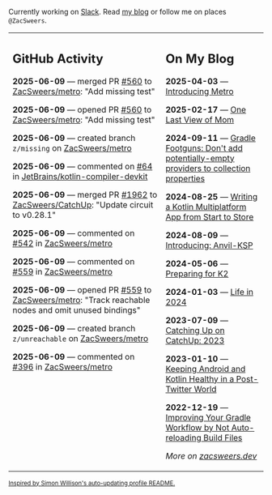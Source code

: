 Currently working on [Slack](https://slack.com/). Read [my blog](https://zacsweers.dev/) or follow me on places `@ZacSweers`.

<table><tr><td valign="top" width="60%">

## GitHub Activity
<!-- githubActivity starts -->
**2025-06-09** — merged PR [#560](https://github.com/ZacSweers/metro/pull/560) to [ZacSweers/metro](https://github.com/ZacSweers/metro): "Add missing test"

**2025-06-09** — opened PR [#560](https://github.com/ZacSweers/metro/pull/560) to [ZacSweers/metro](https://github.com/ZacSweers/metro): "Add missing test"

**2025-06-09** — created branch `z/missing` on [ZacSweers/metro](https://github.com/ZacSweers/metro)

**2025-06-09** — commented on [#64](https://github.com/JetBrains/kotlin-compiler-devkit/issues/64#issuecomment-2957275913) in [JetBrains/kotlin-compiler-devkit](https://github.com/JetBrains/kotlin-compiler-devkit)

**2025-06-09** — merged PR [#1962](https://github.com/ZacSweers/CatchUp/pull/1962) to [ZacSweers/CatchUp](https://github.com/ZacSweers/CatchUp): "Update circuit to v0.28.1"

**2025-06-09** — commented on [#542](https://github.com/ZacSweers/metro/pull/542#issuecomment-2956947064) in [ZacSweers/metro](https://github.com/ZacSweers/metro)

**2025-06-09** — commented on [#559](https://github.com/ZacSweers/metro/pull/559#issuecomment-2956165489) in [ZacSweers/metro](https://github.com/ZacSweers/metro)

**2025-06-09** — opened PR [#559](https://github.com/ZacSweers/metro/pull/559) to [ZacSweers/metro](https://github.com/ZacSweers/metro): "Track reachable nodes and omit unused bindings"

**2025-06-09** — created branch `z/unreachable` on [ZacSweers/metro](https://github.com/ZacSweers/metro)

**2025-06-09** — commented on [#396](https://github.com/ZacSweers/metro/pull/396#issuecomment-2955516893) in [ZacSweers/metro](https://github.com/ZacSweers/metro)
<!-- githubActivity ends -->
</td><td valign="top" width="40%">

## On My Blog
<!-- blog starts -->
**2025-04-03** — [Introducing Metro](https://www.zacsweers.dev/introducing-metro/)

**2025-02-17** — [One Last View of Mom](https://www.zacsweers.dev/one-last-view-of-mom/)

**2024-09-11** — [Gradle Footguns: Don't add potentially-empty providers to collection properties](https://www.zacsweers.dev/gradle-footgun-adding-empty-providers-to-collection-properties/)

**2024-08-25** — [Writing a Kotlin Multiplatform App from Start to Store](https://www.zacsweers.dev/writing-a-kotlin-multiplatform-app-from-start-to-store/)

**2024-08-09** — [Introducing: Anvil-KSP](https://www.zacsweers.dev/introducing-anvil-ksp/)

**2024-05-06** — [Preparing for K2](https://www.zacsweers.dev/preparing-for-k2/)

**2024-01-03** — [Life in 2024](https://www.zacsweers.dev/life-in-2024/)

**2023-07-09** — [Catching Up on CatchUp: 2023](https://www.zacsweers.dev/catching-up-on-catchup-2023/)

**2023-01-10** — [Keeping Android and Kotlin Healthy in a Post-Twitter World](https://www.zacsweers.dev/keeping-android-healthy/)

**2022-12-19** — [Improving Your Gradle Workflow by Not Auto-reloading Build Files](https://www.zacsweers.dev/improving-your-workflow-by-not-auto-reloading-build-files/)
<!-- blog ends -->
_More on [zacsweers.dev](https://zacsweers.dev/)_
</td></tr></table>

<sub><a href="https://simonwillison.net/2020/Jul/10/self-updating-profile-readme/">Inspired by Simon Willison's auto-updating profile README.</a></sub>